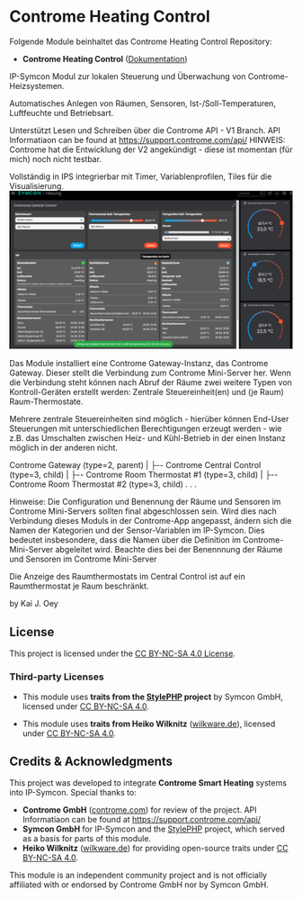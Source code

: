 # Controme Heating Control

Folgende Module beinhaltet das Controme Heating Control Repository:

- __Controme Heating Control__ ([Dokumentation](Controme%20Heating%20Control))

IP-Symcon Modul zur lokalen Steuerung und Überwachung von Controme-Heizsystemen.

Automatisches Anlegen von Räumen, Sensoren, Ist-/Soll-Temperaturen, Luftfeuchte und Betriebsart.

Unterstützt Lesen und Schreiben über die Controme API - V1 Branch.
API Informatiaon can be found at https://support.controme.com/api/
HINWEIS: Controme hat die Entwicklung der V2 angekündigt - diese ist momentan (für mich) noch nicht testbar.

Vollständig in IPS integrierbar mit Timer, Variablenprofilen, Tiles für die Visualisierung.
![Screenshot Controme Heating Control](assets/Controme_Heating_Control.png)

Das Module installiert eine Controme Gateway-Instanz, das Controme Gateway.
Dieser stellt die Verbindung zum Controme Mini-Server her.
Wenn die Verbindung steht können nach Abruf der Räume zwei weitere Typen von Kontroll-Geräten erstellt werden:
Zentrale Steuereinheit(en) und (je Raum) Raum-Thermostate.

Mehrere zentrale Steuereinheiten sind möglich - hierüber können End-User Steuerungen mit unterschiedlichen
Berechtigungen erzeugt werden - wie z.B. das Umschalten zwischen Heiz- und Kühl-Betrieb in der einen Instanz
möglich in der anderen nicht.

Controme Gateway (type=2, parent)
  |
  ├-- Controme Central Control (type=3, child)
  |
  ├-- Controme Room Thermostat #1 (type=3, child)
  |
  ├-- Controme Room Thermostat #2 (type=3, child)
  .
  .
  .

Hinweise:
Die Configuration und Benennung der Räume und Sensoren im Controme Mini-Servers sollten final abgeschlossen sein.
Wird dies nach Verbindung dieses Moduls in der Controme-App angepasst, ändern sich die Namen der Kategorien und
der Sensor-Variablen im IP-Symcon. Dies bedeutet insbesondere, dass die Namen über die Definition im
Controme-Mini-Server abgeleitet wird. Beachte dies bei der Benennnung der Räume und Sensoren im Controme Mini-Server

Die Anzeige des Raumthermostats im Central Control ist auf ein Raumthermostat je Raum beschränkt.

by Kai J. Oey

## License

This project is licensed under the [CC BY-NC-SA 4.0 License](https://creativecommons.org/licenses/by-nc-sa/4.0/).

### Third-party Licenses

- This module uses **traits from the [StylePHP](https://github.com/symcon/StylePHP) project** by Symcon GmbH,
  licensed under [CC BY-NC-SA 4.0](https://creativecommons.org/licenses/by-nc-sa/4.0/).

- This module uses **traits from Heiko Wilknitz** ([wilkware.de](https://wilkware.de)),
  licensed under [CC BY-NC-SA 4.0](https://creativecommons.org/licenses/by-nc-sa/4.0/).

## Credits & Acknowledgments

This project was developed to integrate **Controme Smart Heating** systems into IP-Symcon.
Special thanks to:

- **Controme GmbH** ([controme.com](https://www.controme.com)) for review of the project. API Informatiaon can be found at https://support.controme.com/api/
- **Symcon GmbH** for IP-Symcon and the [StylePHP](https://github.com/symcon/StylePHP) project, which served as a basis for parts of this module.
- **Heiko Wilknitz** ([wilkware.de](https://wilkware.de)) for providing open-source traits under [CC BY-NC-SA 4.0](https://creativecommons.org/licenses/by-nc-sa/4.0/).

This module is an independent community project and is not officially affiliated with or endorsed by Controme GmbH nor by Symcon GmbH.
